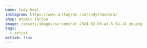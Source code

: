 ```yaml
---
name: Cody Neal
instagram: https://www.instagram.com/codythecobra/
shop: Atomic Tattoo
image: /assets/images/screenshot-2024-02-08-at-5.54.14 pm.png
tags:
  - artist
active: true
---
```

